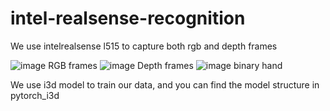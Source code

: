# intel-realsense-recognition
We use intelrealsense l515 to capture both rgb and depth frames


![image](https://user-images.githubusercontent.com/80392504/135630176-c5d7707f-fdc4-4829-9fa4-b7387a1c7f56.png) RGB frames
![image](https://user-images.githubusercontent.com/80392504/135630229-6f171837-4905-41a4-a352-049fe5fa7216.png) Depth frames
![image](https://user-images.githubusercontent.com/80392504/135630384-850154b3-b59a-4804-94ae-de832e4adb89.png) binary hand

We use i3d model to train our data, and you can find the model structure in pytorch_i3d


